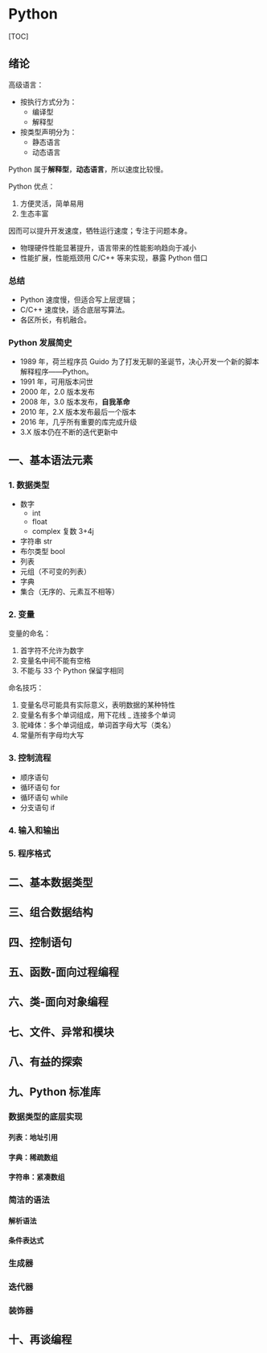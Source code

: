 # Python

[TOC]

## 绪论

高级语言：

- 按执行方式分为：
  - 编译型
  - 解释型
- 按类型声明分为：
  - 静态语言
  - 动态语言

Python 属于**解释型**，**动态语言**，所以速度比较慢。

Python 优点：

1. 方便灵活，简单易用
2. 生态丰富

因而可以提升开发速度，牺牲运行速度；专注于问题本身。

- 物理硬件性能显著提升，语言带来的性能影响趋向于减小
- 性能扩展，性能瓶颈用 C/C++ 等来实现，暴露 Python 借口

### 总结

- Python 速度慢，但适合写上层逻辑；
- C/C++ 速度快，适合底层写算法。
- 各区所长，有机融合。

### Python 发展简史

- 1989 年，荷兰程序员 Guido 为了打发无聊的圣诞节，决心开发一个新的脚本解释程序——Python。
- 1991 年，可用版本问世
- 2000 年，2.0 版本发布
- 2008 年，3.0 版本发布，**自我革命**
- 2010 年，2.X 版本发布最后一个版本 
- 2016 年，几乎所有重要的库完成升级
- 3.X 版本仍在不断的迭代更新中

## 一、基本语法元素

### 1. 数据类型

- 数字
  - int
  - float
  - complex 复数 3+4j
- 字符串 str
- 布尔类型 bool
- 列表
- 元组（不可变的列表）
- 字典
- 集合（无序的、元素互不相等）

### 2. 变量

变量的命名：

1. 首字符不允许为数字
2. 变量名中间不能有空格
3. 不能与 33 个 Python 保留字相同

命名技巧：

1. 变量名尽可能具有实际意义，表明数据的某种特性
2. 变量名有多个单词组成，用下花线 _ 连接多个单词
3. 驼峰体：多个单词组成，单词首字母大写（类名）
4. 常量所有字母均大写

### 3. 控制流程

- 顺序语句
- 循环语句 for
- 循环语句 while
- 分支语句 if

### 4. 输入和输出

### 5. 程序格式

## 二、基本数据类型

## 三、组合数据结构

## 四、控制语句

## 五、函数-面向过程编程

## 六、类-面向对象编程

## 七、文件、异常和模块

## 八、有益的探索

## 九、Python 标准库

### 数据类型的底层实现

#### 列表：地址引用

#### 字典：稀疏数组

#### 字符串：紧凑数组

### 简洁的语法

#### 解析语法


#### 条件表达式
 
### 生成器



### 迭代器

### 装饰器

## 十、再谈编程
